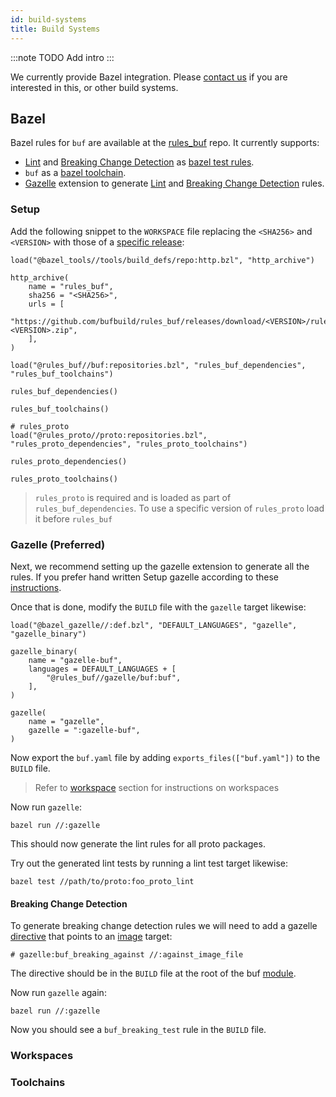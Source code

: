 ```yaml
---
id: build-systems
title: Build Systems
---
```

:::note TODO
Add intro
:::

We currently provide Bazel integration. Please [contact us](contact) if you are interested in this, 
or other build systems.

## Bazel

Bazel rules for `buf` are available at the [rules_buf](https://github.com/bufbuild/rules_buf) repo. 
It currently supports:
* [Lint](lint/overview) and [Breaking Change Detection](breaking/overview) 
as [bazel test rules](https://docs.bazel.build/versions/main/skylark/rules.html#executable-rules-and-test-rules).
* `buf` as a [bazel toolchain](https://docs.bazel.build/versions/main/toolchains.html).
* [Gazelle](https://github.com/bazelbuild/bazel-gazelle) extension to generate [Lint](lint/overview) and [Breaking Change Detection](breaking/overview) rules.

### Setup

Add the following snippet to the `WORKSPACE` file replacing the `<SHA256>` and `<VERSION>` with those of a [specific release](https://github.com/bufbuild/rules_buf/releases):
```starlark
load("@bazel_tools//tools/build_defs/repo:http.bzl", "http_archive")

http_archive(
    name = "rules_buf",
    sha256 = "<SHA256>",
    urls = [        
        "https://github.com/bufbuild/rules_buf/releases/download/<VERSION>/rules_go-<VERSION>.zip",
    ],
)

load("@rules_buf//buf:repositories.bzl", "rules_buf_dependencies", "rules_buf_toolchains")

rules_buf_dependencies()

rules_buf_toolchains()

# rules_proto
load("@rules_proto//proto:repositories.bzl", "rules_proto_dependencies", "rules_proto_toolchains")

rules_proto_dependencies()

rules_proto_toolchains()
```
> `rules_proto` is required and is loaded as part of `rules_buf_dependencies`.
> To use a specific version of `rules_proto` load it before `rules_buf`

### Gazelle (Preferred)

Next, we recommend setting up the gazelle extension to generate all the rules. If you prefer hand written  Setup gazelle according to these [instructions](https://github.com/bazelbuild/bazel-gazelle#setup).

Once that is done, modify the `BUILD` file with the `gazelle` target likewise:
```starlark
load("@bazel_gazelle//:def.bzl", "DEFAULT_LANGUAGES", "gazelle", "gazelle_binary")

gazelle_binary(
    name = "gazelle-buf",    
    languages = DEFAULT_LANGUAGES + [
        "@rules_buf//gazelle/buf:buf",
    ],
)

gazelle(
    name = "gazelle",
    gazelle = ":gazelle-buf",
)
```

Now export the `buf.yaml` file by adding `exports_files(["buf.yaml"])` to the `BUILD` file.
> Refer to [workspace](#workspace) section for instructions on workspaces

Now run `gazelle`:

```terminal
bazel run //:gazelle
```

This should now generate the lint rules for all proto packages.

Try out the generated lint tests by running a lint test target likewise:
```terminal
bazel test //path/to/proto:foo_proto_lint
```

#### Breaking Change Detection

To generate breaking change detection rules we will need to add a gazelle [directive](https://github.com/bazelbuild/bazel-gazelle#directives) that points to an [image](/reference/images) target:
```starlark
# gazelle:buf_breaking_against //:against_image_file
```
The directive should be in the `BUILD` file at the root of the buf [module](bsr/overview#module).

Now run `gazelle` again:
```terminal
bazel run //:gazelle
```

Now you should see a `buf_breaking_test` rule in the `BUILD` file.

### Workspaces

### Toolchains

